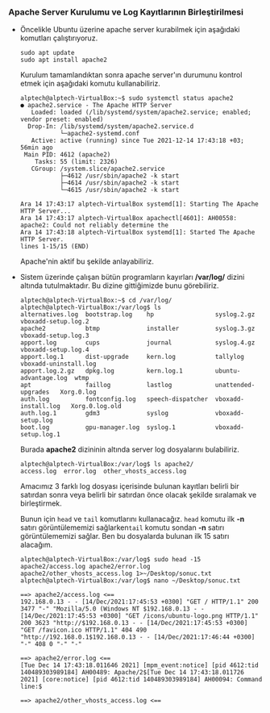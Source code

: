 ### Apache Server Kurulumu ve Log Kayıtlarının Birleştirilmesi

+ Öncelikle Ubuntu üzerine apache server kurabilmek için aşağıdaki komutları çalıştırıyoruz.

  ```console
  sudo apt update
  sudo apt install apache2
  ```

  Kurulum tamamlandıktan sonra apache server'ın durumunu kontrol etmek için aşağıdaki komutu kullanabiliriz.

  ```console
  alptech@alptech-VirtualBox:~$ sudo systemctl status apache2
  ● apache2.service - The Apache HTTP Server
     Loaded: loaded (/lib/systemd/system/apache2.service; enabled; vendor preset: enabled)
    Drop-In: /lib/systemd/system/apache2.service.d
             └─apache2-systemd.conf
     Active: active (running) since Tue 2021-12-14 17:43:18 +03; 56min ago
   Main PID: 4612 (apache2)
      Tasks: 55 (limit: 2326)
     CGroup: /system.slice/apache2.service
             ├─4612 /usr/sbin/apache2 -k start
             ├─4614 /usr/sbin/apache2 -k start
             └─4615 /usr/sbin/apache2 -k start
  
  Ara 14 17:43:17 alptech-VirtualBox systemd[1]: Starting The Apache HTTP Server...
  Ara 14 17:43:17 alptech-VirtualBox apachectl[4601]: AH00558: apache2: Could not reliably determine the
  Ara 14 17:43:18 alptech-VirtualBox systemd[1]: Started The Apache HTTP Server.
  lines 1-15/15 (END)
  ```

  Apache'nin aktif bu şekilde anlayabiliriz.

  

+ Sistem üzerinde çalışan bütün programların kayırları **/var/log/** dizini altında tutulmaktadır. Bu dizine gittiğimizde bunu görebiliriz.

  ```console
  alptech@alptech-VirtualBox:~$ cd /var/log/
  alptech@alptech-VirtualBox:/var/log$ ls
  alternatives.log  bootstrap.log    hp                 syslog.2.gz           vboxadd-setup.log.2
  apache2           btmp             installer          syslog.3.gz           vboxadd-setup.log.3
  apport.log        cups             journal            syslog.4.gz           vboxadd-setup.log.4
  apport.log.1      dist-upgrade     kern.log           tallylog              vboxadd-uninstall.log
  apport.log.2.gz   dpkg.log         kern.log.1         ubuntu-advantage.log  wtmp
  apt               faillog          lastlog            unattended-upgrades   Xorg.0.log
  auth.log          fontconfig.log   speech-dispatcher  vboxadd-install.log   Xorg.0.log.old
  auth.log.1        gdm3             syslog             vboxadd-setup.log
  boot.log          gpu-manager.log  syslog.1           vboxadd-setup.log.1
  ```

  Burada **apache2** dizininin altında server log dosyalarını bulabiliriz.

  ```console
  alptech@alptech-VirtualBox:/var/log$ ls apache2/
  access.log  error.log  other_vhosts_access.log
  ```

  Amacımız 3 farklı log dosyası içerisinde bulunan kayıtları belirli bir satırdan sonra veya belirli bir satırdan önce olacak şekilde sıralamak ve birleştirmek. 

  Bunun için `head` ve `tail` komutlarını kullanacağız. `head` komutu ilk **-n** satırı görüntülememizi sağlarken`tail` komutu sondan **-n** satırı görüntülememizi sağlar. Ben bu dosyalarda bulunan ilk 15 satırı alacağım. 

  ```console
  alptech@alptech-VirtualBox:/var/log$ sudo head -15 apache2/access.log apache2/error.log apache2/other_vhosts_access.log 1>~/Desktop/sonuc.txt
  alptech@alptech-VirtualBox:/var/log$ nano ~/Desktop/sonuc.txt
  ```

  ```console
  ==> apache2/access.log <==
  192.168.0.13 - - [14/Dec/2021:17:45:53 +0300] "GET / HTTP/1.1" 200 3477 "-" "Mozilla/5.0 (Windows NT $192.168.0.13 - - [14/Dec/2021:17:45:53 +0300] "GET /icons/ubuntu-logo.png HTTP/1.1" 200 3623 "http://$192.168.0.13 - - [14/Dec/2021:17:45:53 +0300] "GET /favicon.ico HTTP/1.1" 404 490 "http://192.168.0.1$192.168.0.13 - - [14/Dec/2021:17:46:44 +0300] "-" 408 0 "-" "-"
  
  ==> apache2/error.log <==
  [Tue Dec 14 17:43:18.011646 2021] [mpm_event:notice] [pid 4612:tid 140489303989184] AH00489: Apache/2$[Tue Dec 14 17:43:18.011726 2021] [core:notice] [pid 4612:tid 140489303989184] AH00094: Command line:$
  
  ==> apache2/other_vhosts_access.log <==
  
  ```

  